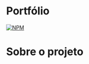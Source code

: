 # Portfólio 
[![NPM](https://img.shields.io/npm/l/react)](https://github.com/LeonardoAlmd/portfolio/blob/master/LICENCE)

# Sobre o projeto
